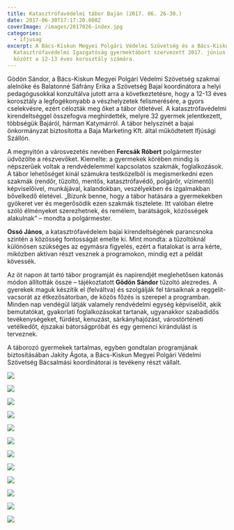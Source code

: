 ```yaml
---
title: Katasztrófavédelmi tábor Baján (2017. 06. 26-30.)
date: 2017-06-30T17:17:20.608Z
coverImage: /images/2017026-index.jpg
categories:
  - ifjusag
excerpt: A Bács-Kiskun Megyei Polgári Védelmi Szövetség és a Bács-Kiskun Megyei
  Katasztrófavédelmi Igazgatóság gyermektábort szervezett 2017. június 26-30
  között a 12-13 éves korosztály számára.
---
```

Gödön Sándor, a Bács-Kiskun Megyei Polgári Védelmi Szövetség szakmai alelnöke és Balatonné Sáfrány Erika a Szövetség Bajai koordinátora a helyi pedagógusokkal konzultálva jutott arra a következtetésre, hogy a 12-13 éves korosztály a legfogékonyabb a vészhelyzetek felismerésére, a gyors cselekvésre, ezért célozták meg őket a tábor ötletével. A katasztrófavédelmi kirendeltséggel összefogva meghirdették, melyre 32 gyermek jelentkezett, többségük Bajáról, hárman Katymárról. A tábor helyszínét a bajai önkormányzat biztosította a Baja Marketing Kft. által működtetett Ifjúsági Szállón.

A megnyitón a városvezetés nevében **Fercsák Róbert** polgármester üdvözölte a részvevőket. Kiemelte: a gyermekek körében mindig is népszerűek voltak a rendvédelemmel kapcsolatos szakmák, foglalkozások. A tábor lehetőséget kínál számukra testközelből is megismerkedni ezen szakmák (rendőr, tűzoltó, mentős, katasztrófavédő, polgárőr, vízimentő) képviselőivel, munkájával, kalandokban, veszélyekben és izgalmakban bővelkedő életével. „Bízunk benne, hogy a tábor hatására a gyermekekben gyökeret ver és megerősödik ezen szakmák tisztelete. Itt valóban életre szóló élményeket szerezhetnek, és remélem, barátságok, közösségek alakulnak” – mondta a polgármester.

**Ossó János**, a katasztrófavédelem bajai kirendeltségének parancsnoka szintén a közösség fontosságát emelte ki. Mint mondta: a tűzoltóknál különösen szükséges az egymásra figyelés, ezért a fiatalokat is arra kérte, miközben aktívan részt vesznek a programokon, mindig ezt a példát kövessék.

Az öt napon át tartó tábor programját és napirendjét meglehetősen katonás módon állították össze – tájékoztatott **Gödön Sándor** tűzoltó alezredes. A gyerekek maguk készítik el (felváltva) és szolgálják fel társaiknak a reggelit-vacsorát az étkezősátorban, de közös főzés is szerepel a programban. Minden nap vendégül látják valamely rendvédelmi egység képviselőit, akik bemutatókat, gyakorlati foglalkozásokat tartanak, ugyanakkor szabadidős tevékenységeket, fürdést, kenuzást, sárkányhajózást, várostörténeti vetélkedőt, éjszakai bátorságpróbát és egy gemenci kirándulást is terveznek.

A táborozó gyermekek tartalmas, egyben gondtalan programjának biztosításában Jakity Ágota, a Bács-Kiskun Megyei Polgári Védelmi Szövetség Bácsalmási koordinátorai is tevékeny részt vállalt.

![](/images/20170626-1.jpg)

![](/images/20170624-2.jpg)

![](/images/20170624-3.jpg)

![](/images/20170624-4.jpg)

![](/images/20170624-5.jpg)

![](/images/20170624-6.jpg)

![](/images/20170624-7.jpg)

![](/images/20170624-8.jpg)

![](/images/20170624-9.jpg)

![](/images/20170624-11.jpg)

![](/images/20170624-12.jpg)

![](/images/20170624-13.jpg)